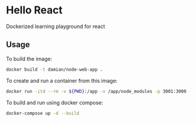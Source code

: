# Hello React

Dockerized learning playground for react

## Usage 

To build the image:
``` bash
docker build -t damian/node-web-app .
```


To create and run a container from this image:
``` bash
docker run -itd --rm -v ${PWD}:/app -v /app/node_modules -p 3001:3000 -e CHOKIDAR_USEPOLLING=true damian/node-web-app
```

To build and run using docker compose:
``` bash
docker-compose up -d --build
```